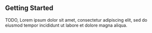 ## Getting Started

TODO, Lorem ipsum dolor sit amet, consectetur adipiscing elit, sed do eiusmod tempor incididunt ut labore et dolore magna aliqua.
